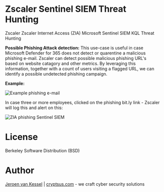 # Zscaler Sentinel SIEM Threat Hunting
Zscaler Zscaler Internet Access (ZIA) Microsoft Sentinel SIEM KQL Threat Hunting

**Possible Phishing Attack detection:**
This use-case is useful in case Microsoft Defender for 365 does not detect or quarentine a malicious phishing e-mail. Zscaler can detect possible malicious phishing URL's based on website catagory and other metrics. By leveraging this information, together with a count of users visiting a flagged URL, we can identify a possible undetected phishing campaign. 

**Example:**

![Example phishing e-mail](https://www.phishing.org/hs-fs/hubfs/ms_tech-support-scam.png)

In case three or more employees, clicked on the phishing bit.ly link - Zscaler will log this and alert on this:

![ZIA phishing Sentinel SIEM](https://github.com/krabelize/zscaler-sentinel-siem/blob/main/zscaler-phishing-siem.jpeg)

# License
Berkeley Software Distribution (BSD)

# Author
[Jeroen van Kessel](https://twitter.com/jeroenvkessel) | [cryptsus.com](https://cryptsus.com) - we craft cyber security solutions
